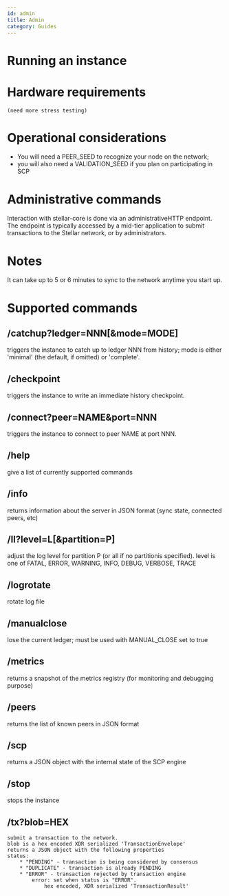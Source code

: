 ```yaml
---
id: admin
title: Admin
category: Guides
---
```

# Running an instance

# Hardware requirements
    (need more stress testing)

# Operational considerations
* You will need a PEER_SEED to recognize your node on the network;
* you will also need a VALIDATION_SEED if you plan on participating in SCP

# Administrative commands
Interaction with stellar-core is done via an administrativeHTTP endpoint.
The endpoint is typically accessed by a mid-tier application to submit transactions to the Stellar network, or by administrators.

# Notes
It can take up to 5 or 6 minutes to sync to the network anytime you start up.

# Supported commands

## /catchup?ledger=NNN[&mode=MODE]

triggers the instance to catch up to ledger NNN from history;
mode is either 'minimal' (the default, if omitted) or 'complete'.

## /checkpoint

triggers the instance to write an immediate history checkpoint.

## /connect?peer=NAME&port=NNN

triggers the instance to connect to peer NAME at port NNN.

## /help

give a list of currently supported commands

## /info

returns information about the server in JSON format (sync
state, connected peers, etc)

## /ll?level=L[&partition=P]

adjust the log level for partition P (or all if no partitionis specified).
level is one of FATAL, ERROR, WARNING, INFO, DEBUG, VERBOSE, TRACE

## /logrotate

rotate log file

## /manualclose

lose the current ledger; must be used with MANUAL_CLOSE set to true

## /metrics

returns a snapshot of the metrics registry (for monitoring and
debugging purpose)

## /peers

returns the list of known peers in JSON format

## /scp

returns a JSON object with the internal state of the SCP engine

## /stop

stops the instance

## /tx?blob=HEX

```
submit a transaction to the network.
blob is a hex encoded XDR serialized 'TransactionEnvelope'
returns a JSON object with the following properties
status:
    * "PENDING" - transaction is being considered by consensus
    * "DUPLICATE" - transaction is already PENDING
    * "ERROR" - transaction rejected by transaction engine
        error: set when status is "ERROR".
            hex encoded, XDR serialized 'TransactionResult'
```